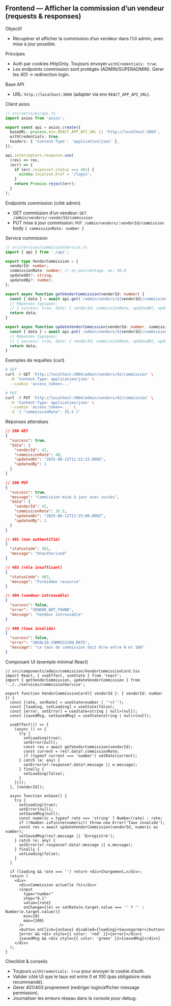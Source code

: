 ## Frontend — Afficher la commission d’un vendeur (requests & responses)

Objectif
- Récupérer et afficher la commission d’un vendeur dans l’UI admin, avec mise à jour possible.

Principes
- Auth par cookies HttpOnly. Toujours envoyer `withCredentials: true`.
- Les endpoints commission sont protégés (ADMIN/SUPERADMIN). Gérer les 401 → redirection login.

Base API
- URL: `http://localhost:3004` (adapter via env `REACT_APP_API_URL`).

Client axios
```ts
// src/services/api.ts
import axios from 'axios';

export const api = axios.create({
  baseURL: process.env.REACT_APP_API_URL || 'http://localhost:3004',
  withCredentials: true,
  headers: { 'Content-Type': 'application/json' },
});

api.interceptors.response.use(
  (res) => res,
  (err) => {
    if (err.response?.status === 401) {
      window.location.href = '/login';
    }
    return Promise.reject(err);
  }
);
```

Endpoints commission (côté admin)
- GET commission d’un vendeur: `GET /admin/vendors/:vendorId/commission`
- PUT mise à jour commission: `PUT /admin/vendors/:vendorId/commission` body `{ commissionRate: number }`

Service commission
```ts
// src/services/commissionService.ts
import { api } from './api';

export type VendorCommission = {
  vendorId: number;
  commissionRate: number; // en pourcentage, ex: 40.0
  updatedAt?: string;
  updatedBy?: number;
};

export async function getVendorCommission(vendorId: number) {
  const { data } = await api.get(`/admin/vendors/${vendorId}/commission`);
  // Réponses typiques:
  // { success: true, data: { vendorId, commissionRate, updatedAt, updatedBy }, message?: string }
  return data;
}

export async function updateVendorCommission(vendorId: number, commissionRate: number) {
  const { data } = await api.put(`/admin/vendors/${vendorId}/commission`, { commissionRate });
  // Réponses typiques:
  // { success: true, data: { vendorId, commissionRate, updatedAt, updatedBy }, message: 'Commission mise à jour avec succès' }
  return data;
}
```

Exemples de requêtes (curl)
```bash
# GET
curl -X GET 'http://localhost:3004/admin/vendors/42/commission' \
  -H 'Content-Type: application/json' \
  --cookie 'access_token=...'

# PUT
curl -X PUT 'http://localhost:3004/admin/vendors/42/commission' \
  -H 'Content-Type: application/json' \
  --cookie 'access_token=...' \
  -d '{ "commissionRate": 35.5 }'
```

Réponses attendues
```json
// 200 GET
{
  "success": true,
  "data": {
    "vendorId": 42,
    "commissionRate": 40,
    "updatedAt": "2025-06-12T11:22:33.000Z",
    "updatedBy": 1
  }
}
```
```json
// 200 PUT
{
  "success": true,
  "message": "Commission mise à jour avec succès",
  "data": {
    "vendorId": 42,
    "commissionRate": 35.5,
    "updatedAt": "2025-06-12T11:25:00.000Z",
    "updatedBy": 1
  }
}
```
```json
// 401 (non authentifié)
{
  "statusCode": 401,
  "message": "Unauthorized"
}
```
```json
// 403 (rôle insuffisant)
{
  "statusCode": 403,
  "message": "Forbidden resource"
}
```
```json
// 404 (vendeur introuvable)
{
  "success": false,
  "error": "VENDOR_NOT_FOUND",
  "message": "Vendeur introuvable"
}
```
```json
// 400 (taux invalide)
{
  "success": false,
  "error": "INVALID_COMMISSION_RATE",
  "message": "Le taux de commission doit être entre 0 et 100"
}
```

Composant UI (exemple minimal React)
```tsx
// src/components/admin/commission/VendorCommissionCard.tsx
import React, { useEffect, useState } from 'react';
import { getVendorCommission, updateVendorCommission } from '../../services/commissionService';

export function VendorCommissionCard({ vendorId }: { vendorId: number }) {
  const [rate, setRate] = useState<number | ''>('');
  const [loading, setLoading] = useState(false);
  const [error, setError] = useState<string | null>(null);
  const [savedMsg, setSavedMsg] = useState<string | null>(null);

  useEffect(() => {
    (async () => {
      try {
        setLoading(true);
        setError(null);
        const res = await getVendorCommission(vendorId);
        const current = res?.data?.commissionRate;
        if (typeof current === 'number') setRate(current);
      } catch (e: any) {
        setError(e?.response?.data?.message || e.message);
      } finally {
        setLoading(false);
      }
    })();
  }, [vendorId]);

  async function onSave() {
    try {
      setLoading(true);
      setError(null);
      setSavedMsg(null);
      const numeric = typeof rate === 'string' ? Number(rate) : rate;
      if (!Number.isFinite(numeric)) throw new Error('Taux invalide');
      const res = await updateVendorCommission(vendorId, numeric as number);
      setSavedMsg(res?.message || 'Enregistré');
    } catch (e: any) {
      setError(e?.response?.data?.message || e.message);
    } finally {
      setLoading(false);
    }
  }

  if (loading && rate === '') return <div>Chargement…</div>;
  return (
    <div>
      <div>Commission actuelle (%)</div>
      <input
        type="number"
        step="0.1"
        value={rate}
        onChange={(e) => setRate(e.target.value === '' ? '' : Number(e.target.value))}
        min={0}
        max={100}
      />
      <button onClick={onSave} disabled={loading}>Sauvegarder</button>
      {error && <div style={{ color: 'red' }}>{error}</div>}
      {savedMsg && <div style={{ color: 'green' }}>{savedMsg}</div>}
    </div>
  );
}
```

Checklist & conseils
- Toujours `withCredentials: true` pour envoyer le cookie d’auth.
- Valider côté UI que le taux est entre 0 et 100 (pas obligatoire mais recommandé).
- Gérer 401/403 proprement (rediriger login/afficher message permission).
- Journaliser les erreurs réseau dans la console pour debug.

















